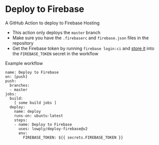 # Deploy to Firebase

A GitHub Action to deploy to Firebase Hosting

- This action only deploys the `master` branch
- Make sure you have the `.firebaserc` and `firebase.json` files in the repository
- Get the Firebase token by running `firebase login:ci` and [store it](https://help.github.com/en/articles/virtual-environments-for-github-actions#creating-and-using-secrets-encrypted-variables) into the `FIREBASE_TOKEN` secret in the workflow

Example workflow

```
name: Deploy to Firebase
on: [push]
push:
  branches:
  - master
jobs:
  build:
    [ some build jobs ]
  deploy:
    name: deploy
    runs-on: ubuntu-latest
    steps:
    - name: Deploy to Firebase
      uses: lowply/deploy-firebase@v2
      env:
        FIREBASE_TOKEN: ${{ secrets.FIREBASE_TOKEN }}
```